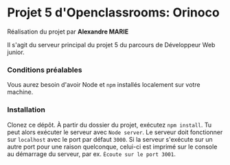# Projet 5 d'Openclassrooms: Orinoco #

Réalisation du projet par **Alexandre MARIE**

Il s'agit du serveur principal du projet 5 du parcours de Développeur Web junior.

### Conditions préalables ###

Vous aurez besoin d'avoir Node et `npm` installés localement sur votre machine.

### Installation ###

Clonez ce dépôt. À partir du dossier du projet, exécutez `npm install`. Tu
peut alors exécuter le serveur avec `Node server`.
Le serveur doit fonctionner sur `localhost` avec le port par défaut `3000`. Si la
serveur s'exécute sur un autre port pour une raison quelconque, celui-ci est imprimé sur le
console au démarrage du serveur, par ex. `Écoute sur le port 3001`.
